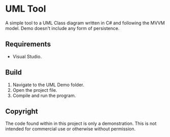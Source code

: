 # UML Tool
A simple tool to a UML Class diagram written in C# and following the MVVM model. Demo doesn't include any form of persistence.

## Requirements
* Visual Studio.

## Build
1. Navigate to the UML Demo folder.
2. Open the project file.
3. Compile and run the program.

## Copyright
The code found within in this project is only a demonstration. This is not intended for commercial use or otherwise without permission.
